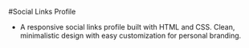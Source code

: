 #Social Links Profile

- A responsive social links profile built with HTML and CSS. Clean, minimalistic design with easy customization for personal branding.
